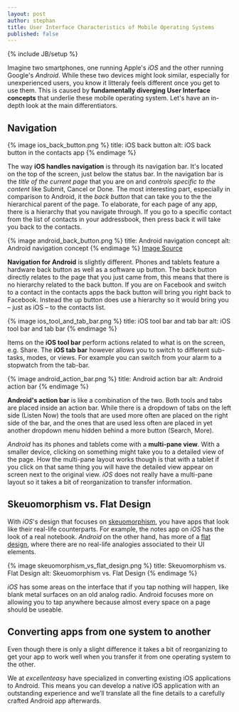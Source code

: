 ```yaml
---
layout: post
author: stephan
title: User Interface Characteristics of Mobile Operating Systems
published: false
---
```

{% include JB/setup %}

Imagine two smartphones, one running Apple's *iOS* and the other running Google's *Android*. While these two devices might look similar, especially for unexperienced users, you know it litteraly feels different once you get to use them. This is caused by **fundamentally diverging User Interface concepts** that underlie these mobile operating system. Let's have an in-depth look at the main differentiators.

## Navigation

{% image ios_back_button.png %}
  title: iOS back button
  alt: iOS back button in the contacts app
{% endimage %}

The way **iOS handles navigation** is through its navigation bar. It's located on the top of the screen, just below the status bar. In the navigation bar is the *title of the current page* that you are on and *controls specific to the content* like Submit, Cancel or Done. The most interesting part, especially in comparison to Android, it the *back button* that can take you to the the hierarchical parent of the page. To elaborate, for each page of any app, there is a hierarchy that you navigate through. If you go to a specific contact from the list of contacts in your addressbook, then press back it will take you back to the contacts.

{% image android_back_button.png %}
  title: Android navigation concept
  alt: Android navigation concept
{% endimage %}
[Image Source](http://developer.android.com/design/patterns/navigation.html)

**Navigation for Android** is slightly different. Phones and tablets feature a hardware back button as well as a software up button. The back button directly relates to the page that you just came from, this means that there is no hierarchy related to the back button. If you are on Facebook and switch to a contact in the contacts apps the back button will bring you right back to Facebook. Instead the up button does use a hierarchy so it would bring you – just as iOS – to the contacts list.

{% image ios_tool_and_tab_bar.png %}
  title: iOS tool bar and tab bar
  alt: iOS tool bar and tab bar
{% endimage %}

Items on the **iOS tool bar** perform actions related to what is on the screen, e.g. Share. The **iOS tab bar** however  allows you to switch to different sub-tasks, modes, or views. For example you can switch from your alarm to a stopwatch from the tab-bar.

{% image android_action_bar.png %}
 title: Android action bar
 alt: Android action bar
{% endimage %}

 **Android's action bar** is like a combination of the two. Both tools and tabs are placed inside an action bar.
 While there is a dropdown of tabs on the left side (Listen Now) the tools that are used more often are placed on the right side of the bar, and the ones that are used less often are placed in yet another dropdown menu hidden behind a more button (Search, More).

*Android* has its phones and tablets come with a **multi-pane view**. With a smaller device, clicking on something might take you to a detailed view of the page. How the multi-pane layout works though is that with a tablet if you click on that same thing you will have the detailed view appear on screen next to the original view. *iOS* does not really have a multi-pane layout so it takes a bit of reorganization to transfer information.

## Skeuomorphism vs. Flat Design

With *iOS*'s design that focuses on [skeuomorphism](http://en.wikipedia.org/wiki/Skeuomorph), you have apps that look like their real-life counterparts. For example, the notes app on *iOS* has the look of a real notebook. *Android* on the other hand, has more of a [flat design](http://fltdsgn.com/), where there are no real-life analogies associated to their UI elements.

{% image skeuomorphism_vs_flat_design.png %}
 title: Skeuomorphism vs. Flat Design
 alt: Skeuomorphism vs. Flat Design
{% endimage %}

*iOS* has some areas on the interface that if you tap nothing will happen, like blank metal surfaces on an old analog radio. Android focuses more on allowing you to tap anywhere because almost every space on a page should be useable.

## Converting apps from one system to another

Even though there is only a slight difference it takes a bit of reorganizing to get your app to work well when you transfer it from one operating system to the other.

We at *excellenteasy* have specialized in converting existing iOS applications to Android. This means you can develop a native iOS application with an outstanding experience and we’ll translate all the fine details to a carefully crafted Android app afterwards.
